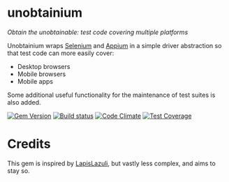 # unobtainium
*Obtain the unobtainable: test code covering multiple platforms*

Unobtainium wraps [Selenium](https://github.com/SeleniumHQ/selenium) and
[Appium](https://github.com/appium/ruby_lib) in a simple driver abstraction
so that test code can more easily cover:

  - Desktop browsers
  - Mobile browsers
  - Mobile apps

Some additional useful functionality for the maintenance of test suites is
also added.

[![Gem Version](https://badge.fury.io/rb/unobtainium.svg)](https://badge.fury.io/rb/unobtainium)
[![Build status](https://travis-ci.org/jfinkhaeuser/unobtainium.svg?branch=master)](https://travis-ci.org/jfinkhaeuser/unobtainium)
[![Code Climate](https://codeclimate.com/github/jfinkhaeuser/unobtainium/badges/gpa.svg)](https://codeclimate.com/github/jfinkhaeuser/unobtainium)
[![Test Coverage](https://codeclimate.com/github/jfinkhaeuser/unobtainium/badges/coverage.svg)](https://codeclimate.com/github/jfinkhaeuser/unobtainium/coverage)

# Credits
This gem is inspired by [LapisLazuli](https://github.com/spriteCloud/lapis-lazuli),
but vastly less complex, and aims to stay so.

